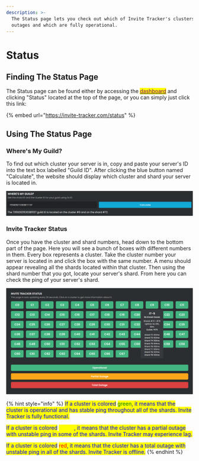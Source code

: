 ```yaml
---
description: >-
  The Status page lets you check out which of Invite Tracker's clusters have
  outages and which are fully operational.
---
```


# Status

## Finding The Status Page

The Status page can be found either by accessing the [<mark style="color:purple;">dashboard</mark>](https://invite-tracker.com/) and clicking "Status" located at the top of the page, or you can simply just click this link:

{% embed url="https://invite-tracker.com/status" %}

## Using The Status Page

### Where's My Guild?

To find out which cluster your server is in, copy and paste your server's ID into the text box labelled "Guild ID". After clicking the blue button named "Calculate", the website should display which cluster and shard your server is located in.

![](<../.gitbook/assets/image (23).png>)

### Invite Tracker Status

Once you have the cluster and shard numbers, head down to the bottom part of the page. Here you will see a bunch of boxes with different numbers in them. Every box represents a cluster. Take the cluster number your server is located in and click the box with the same number. A menu should appear revealing all the shards located within that cluster. Then using the shard number that you got, locate your server's shard. From here you can check the ping of your server's shard.

![](../.gitbook/assets/image.png)

{% hint style="info" %}
<mark style="color:blue;">If a cluster is colored</mark> <mark style="color:green;">green</mark><mark style="color:blue;">, it means that the cluster is operational and has stable ping throughout all of the shards. Invite Tracker is fully functional.</mark>

<mark style="color:blue;">If a cluster is colored</mark> <mark style="color:yellow;">yellow</mark><mark style="color:blue;">, it means that the cluster has a partial outage with unstable ping in some of the shards. Invite Tracker may experience lag.</mark>

<mark style="color:blue;">If a cluster is colored</mark> <mark style="color:red;">red</mark><mark style="color:blue;">, it means that the cluster has a total outage with unstable ping in all of the shards. Invite Tracker is offline.</mark>
{% endhint %}
